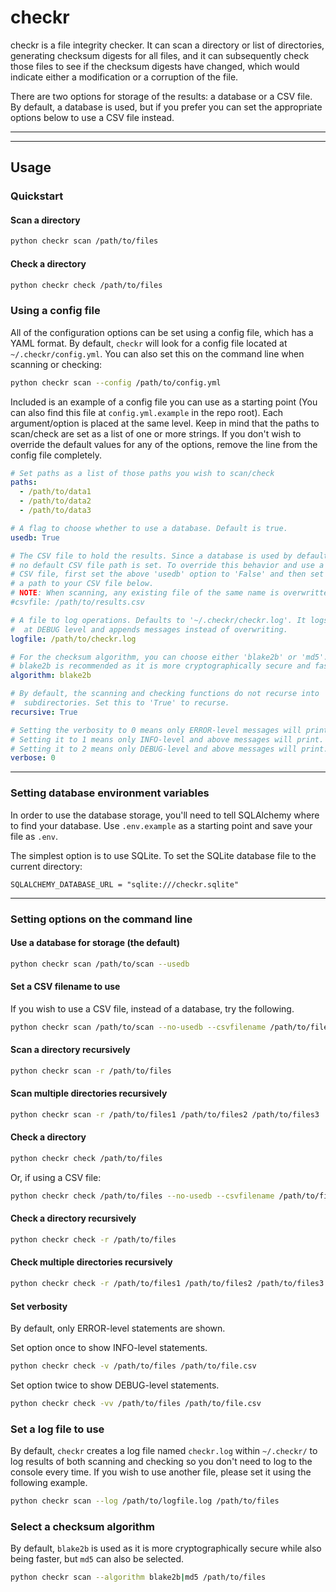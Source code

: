 # checkr

checkr is a file integrity checker. It can scan a directory or list of directories, generating checksum digests for all files, and it can subsequently check those files to see if the checksum digests have changed, which would indicate either a modification or a corruption of the file.

There are two options for storage of the results: a database or a CSV file. By default, a database is used, but if you prefer you can set the appropriate options below to use a CSV file instead.

---

---

## Usage

### Quickstart

#### Scan a directory

```bash
python checkr scan /path/to/files
```

#### Check a directory

```bash
python checkr check /path/to/files
```

### Using a config file

All of the configuration options can be set using a config file, which has a YAML format. By default, `checkr` will look for a config file located at `~/.checkr/config.yml`. You can also set this on the command line when scanning or checking:

```bash
python checkr scan --config /path/to/config.yml
```

Included is an example of a config file you can use as a starting point (You can also find this file at `config.yml.example` in the repo root). Each argument/option is placed at the same level. Keep in mind that the paths to scan/check are set as a list of one or more strings. If you don't wish to override the default values for any of the options, remove the line from the config file completely.

```yaml
# Set paths as a list of those paths you wish to scan/check
paths:
  - /path/to/data1
  - /path/to/data2
  - /path/to/data3

# A flag to choose whether to use a database. Default is true.
usedb: True

# The CSV file to hold the results. Since a database is used by default,
# no default CSV file path is set. To override this behavior and use a
# CSV file, first set the above 'usedb' option to 'False' and then set
# a path to your CSV file below.
# NOTE: When scanning, any existing file of the same name is overwritten.
#csvfile: /path/to/results.csv

# A file to log operations. Defaults to '~/.checkr/checkr.log'. It logs
#  at DEBUG level and appends messages instead of overwriting.
logfile: /path/to/checkr.log

# For the checksum algorithm, you can choose either 'blake2b' or 'md5'.
# blake2b is recommended as it is more cryptographically secure and faster.
algorithm: blake2b

# By default, the scanning and checking functions do not recurse into
#  subdirectories. Set this to 'True' to recurse.
recursive: True

# Setting the verbosity to 0 means only ERROR-level messages will print.
# Setting it to 1 means only INFO-level and above messages will print.
# Setting it to 2 means only DEBUG-level and above messages will print.
verbose: 0
```

---

### Setting database environment variables

In order to use the database storage, you'll need to tell SQLAlchemy where to find your database. Use `.env.example` as a starting point and save your file as `.env`.

The simplest option is to use SQLite. To set the SQLite database file to the current directory:

```
SQLALCHEMY_DATABASE_URL = "sqlite:///checkr.sqlite"
```

---

### Setting options on the command line

#### Use a database for storage (the default)

```bash
python checkr scan /path/to/scan --usedb
```

#### Set a CSV filename to use

If you wish to use a CSV file, instead of a database, try the following.

```bash
python checkr scan /path/to/scan --no-usedb --csvfilename /path/to/file.csv
```

#### Scan a directory recursively

```bash
python checkr scan -r /path/to/files
```

#### Scan multiple directories recursively

```bash
python checkr scan -r /path/to/files1 /path/to/files2 /path/to/files3
```

#### Check a directory

```bash
python checkr check /path/to/files
```

Or, if using a CSV file:

```bash
python checkr check /path/to/files --no-usedb --csvfilename /path/to/file.csv
```

#### Check a directory recursively

```bash
python checkr check -r /path/to/files
```

#### Check multiple directories recursively

```bash
python checkr check -r /path/to/files1 /path/to/files2 /path/to/files3
```

#### Set verbosity

By default, only ERROR-level statements are shown.

Set option once to show INFO-level statements.

```bash
python checkr check -v /path/to/files /path/to/file.csv
```

Set option twice to show DEBUG-level statements.

```bash
python checkr check -vv /path/to/files /path/to/file.csv
```

### Set a log file to use

By default, `checkr` creates a log file named `checkr.log` within `~/.checkr/` to log results of both scanning and checking so you don't need to log to the console every time. If you wish to use another file, please set it using the following example.

```bash
python checkr scan --log /path/to/logfile.log /path/to/files
```

### Select a checksum algorithm

By default, `blake2b` is used as it is more cryptographically secure while also being faster, but `md5` can also be selected.

```bash
python checkr scan --algorithm blake2b|md5 /path/to/files
```
